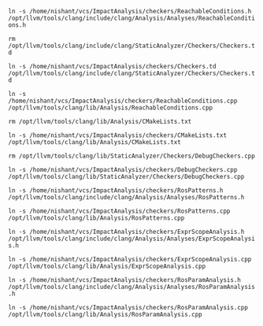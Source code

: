 
`ln -s /home/nishant/vcs/ImpactAnalysis/checkers/ReachableConditions.h /opt/llvm/tools/clang/include/clang/Analysis/Analyses/ReachableConditions.h`

`rm /opt/llvm/tools/clang/include/clang/StaticAnalyzer/Checkers/Checkers.td`

`ln -s /home/nishant/vcs/ImpactAnalysis/checkers/Checkers.td /opt/llvm/tools/clang/include/clang/StaticAnalyzer/Checkers/Checkers.td`

`ln -s /home/nishant/vcs/ImpactAnalysis/checkers/ReachableConditions.cpp /opt/llvm/tools/clang/lib/Analysis/ReachableConditions.cpp`

`rm /opt/llvm/tools/clang/lib/Analysis/CMakeLists.txt`

`ln -s /home/nishant/vcs/ImpactAnalysis/checkers/CMakeLists.txt /opt/llvm/tools/clang/lib/Analysis/CMakeLists.txt`

`rm /opt/llvm/tools/clang/lib/StaticAnalyzer/Checkers/DebugCheckers.cpp`

`ln -s /home/nishant/vcs/ImpactAnalysis/checkers/DebugCheckers.cpp /opt/llvm/tools/clang/lib/StaticAnalyzer/Checkers/DebugCheckers.cpp`


`ln -s /home/nishant/vcs/ImpactAnalysis/checkers/RosPatterns.h /opt/llvm/tools/clang/include/clang/Analysis/Analyses/RosPatterns.h`

`ln -s /home/nishant/vcs/ImpactAnalysis/checkers/RosPatterns.cpp /opt/llvm/tools/clang/lib/Analysis/RosPatterns.cpp`


`ln -s /home/nishant/vcs/ImpactAnalysis/checkers/ExprScopeAnalysis.h /opt/llvm/tools/clang/include/clang/Analysis/Analyses/ExprScopeAnalysis.h`

`ln -s /home/nishant/vcs/ImpactAnalysis/checkers/ExprScopeAnalysis.cpp /opt/llvm/tools/clang/lib/Analysis/ExprScopeAnalysis.cpp`

`ln -s /home/nishant/vcs/ImpactAnalysis/checkers/RosParamAnalysis.h /opt/llvm/tools/clang/include/clang/Analysis/Analyses/RosParamAnalysis.h`

`ln -s /home/nishant/vcs/ImpactAnalysis/checkers/RosParamAnalysis.cpp /opt/llvm/tools/clang/lib/Analysis/RosParamAnalysis.cpp`

